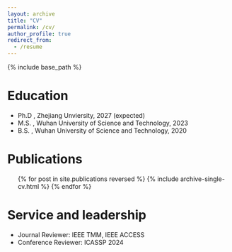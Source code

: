 ```yaml
---
layout: archive
title: "CV"
permalink: /cv/
author_profile: true
redirect_from:
  - /resume
---
```


{% include base_path %}

Education
======
* Ph.D , Zhejiang Unviersity, 2027 (expected)
* M.S. , Wuhan University of Science and Technology, 2023
* B.S. , Wuhan University of Science and Technology, 2020



Publications
======
  <ul>{% for post in site.publications reversed %}
    {% include archive-single-cv.html %}
  {% endfor %}</ul>
  
  
Service and leadership
======
* Journal Reviewer: IEEE TMM, IEEE ACCESS
* Conference Reviewer: ICASSP 2024
